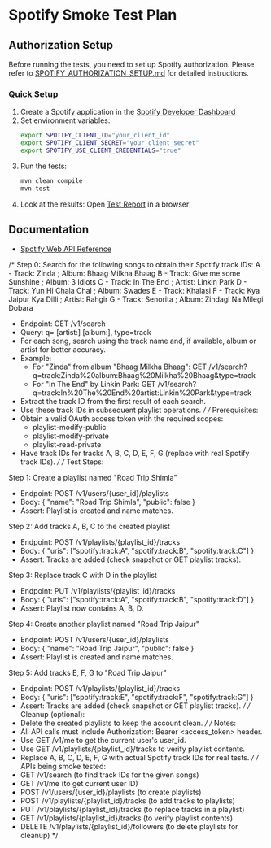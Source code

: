 # Spotify Smoke Test Plan

## Authorization Setup

Before running the tests, you need to set up Spotify authorization. Please refer to [SPOTIFY_AUTHORIZATION_SETUP.md](authorization_code/Spotify%20Authorization%20Setup.md) for detailed instructions.

### Quick Setup

1. Create a Spotify application in the [Spotify Developer Dashboard](https://developer.spotify.com/dashboard)
2. Set environment variables:
   ```bash
   export SPOTIFY_CLIENT_ID="your_client_id"
   export SPOTIFY_CLIENT_SECRET="your_client_secret"
   export SPOTIFY_USE_CLIENT_CREDENTIALS="true"
   ```
3. Run the tests:
   ```bash
   mvn clean compile 
   mvn test
   ```
4. Look at the results:
   Open [Test Report](target/surefire-reports/index.html) in a browser



## Documentation
- [Spotify Web API Reference](https://developer.spotify.com/documentation/web-api/reference/)

/*
Step 0: Search for the following songs to obtain their Spotify track IDs:
A - Track: Zinda ; Album: Bhaag Milkha Bhaag
B - Track: Give me some Sunshine ; Album: 3 Idiots
C - Track: In The End ; Artist: Linkin Park
D - Track: Yun Hi Chala Chal ; Album: Swades
E - Track: Khalasi
F - Track: Kya Jaipur Kya Dilli ; Artist: Rahgir
G - Track: Senorita ; Album: Zindagi Na Milegi Dobara

  - Endpoint: GET /v1/search
  - Query: q=<track name> [artist:<artist>] [album:<album>], type=track
  - For each song, search using the track name and, if available, album or artist for better accuracy.
  - Example: 
      - For "Zinda" from album "Bhaag Milkha Bhaag":
        GET /v1/search?q=track:Zinda%20album:Bhaag%20Milkha%20Bhaag&type=track
      - For "In The End" by Linkin Park:
        GET /v1/search?q=track:In%20The%20End%20artist:Linkin%20Park&type=track
  - Extract the track ID from the first result of each search.
  - Use these track IDs in subsequent playlist operations.
*/
/*
Prerequisites:
   - Obtain a valid OAuth access token with the required scopes:
     - playlist-modify-public
     - playlist-modify-private
     - playlist-read-private
   - Have track IDs for tracks A, B, C, D, E, F, G (replace with real Spotify track IDs).
*/
/*
Test Steps:

Step 1: Create a playlist named "Road Trip Shimla"
  - Endpoint: POST /v1/users/{user_id}/playlists
  - Body: { "name": "Road Trip Shimla", "public": false }
  - Assert: Playlist is created and name matches.

Step 2: Add tracks A, B, C to the created playlist
  - Endpoint: POST /v1/playlists/{playlist_id}/tracks
  - Body: { "uris": ["spotify:track:A", "spotify:track:B", "spotify:track:C"] }
  - Assert: Tracks are added (check snapshot or GET playlist tracks).

Step 3: Replace track C with D in the playlist
  - Endpoint: PUT /v1/playlists/{playlist_id}/tracks
  - Body: { "uris": ["spotify:track:A", "spotify:track:B", "spotify:track:D"] }
  - Assert: Playlist now contains A, B, D.

Step 4: Create another playlist named "Road Trip Jaipur"
  - Endpoint: POST /v1/users/{user_id}/playlists
  - Body: { "name": "Road Trip Jaipur", "public": false }
  - Assert: Playlist is created and name matches.

Step 5: Add tracks E, F, G to "Road Trip Jaipur"
  - Endpoint: POST /v1/playlists/{playlist_id}/tracks
  - Body: { "uris": ["spotify:track:E", "spotify:track:F", "spotify:track:G"] }
  - Assert: Tracks are added (check snapshot or GET playlist tracks).
*/
/*
Cleanup (optional):
  - Delete the created playlists to keep the account clean.
*/
/*
Notes:
  - All API calls must include Authorization: Bearer <access_token> header.
  - Use GET /v1/me to get the current user's user_id.
  - Use GET /v1/playlists/{playlist_id}/tracks to verify playlist contents.
  - Replace A, B, C, D, E, F, G with actual Spotify track IDs for real tests.
*/
/*
APIs being smoke tested:
- GET /v1/search (to find track IDs for the given songs)
- GET /v1/me (to get current user ID)
- POST /v1/users/{user_id}/playlists (to create playlists)
- POST /v1/playlists/{playlist_id}/tracks (to add tracks to playlists)
- PUT /v1/playlists/{playlist_id}/tracks (to replace tracks in a playlist)
- GET /v1/playlists/{playlist_id}/tracks (to verify playlist contents)
- DELETE /v1/playlists/{playlist_id}/followers (to delete playlists for cleanup)
*/
